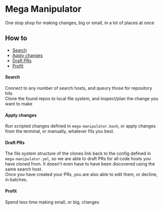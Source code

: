 # Mega Manipulator

One stop shop for making changes, big or small, in a lot of places at once

## How to

* [Search](#search)
* [Apply changes](#apply_changes)
* [Draft PRs](#draft_prs)
* [Profit](#profit)

#### Search

Connect to any number of search hosts, and queury those for repository hits  
Clone the found repos to local file system, and inspect/plan the change you want to make

#### Apply changes

Run scripted changes defined in `mega-manipulator.bash`, or apply changes from the terminal, or manually, whatever fits
you best.

#### Draft PRs

The file system structure of the clones link back to the config defined in `mega-manipulator.yml`, so we are able to
draft PRs for all code hosts you have cloned from. It doesn't even have to have been discovered using the same search
host.  
Once you have created your PRs, you are also able to edit them, or decline, in batches.

#### Profit

Spend less time making small, or big, changes
